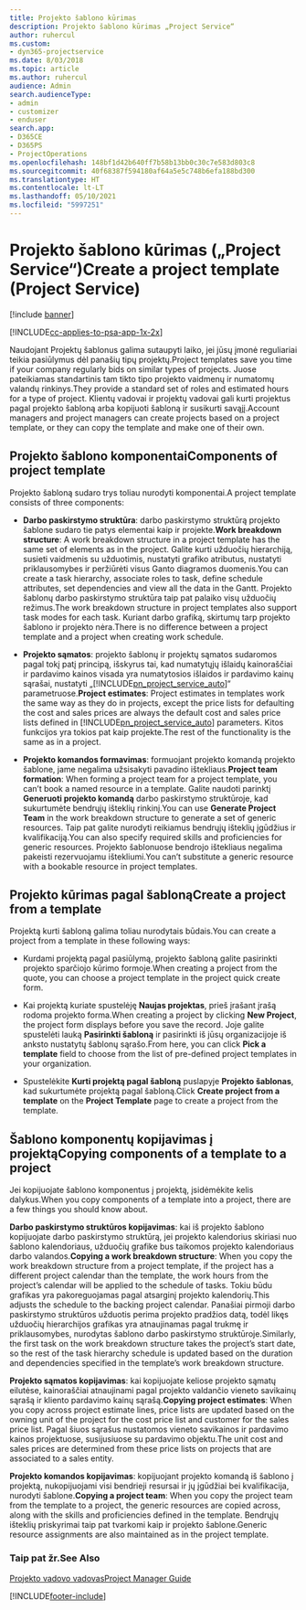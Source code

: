 ```yaml
---
title: Projekto šablono kūrimas
description: Projekto šablono kūrimas „Project Service“
author: ruhercul
ms.custom:
- dyn365-projectservice
ms.date: 8/03/2018
ms.topic: article
ms.author: ruhercul
audience: Admin
search.audienceType:
- admin
- customizer
- enduser
search.app:
- D365CE
- D365PS
- ProjectOperations
ms.openlocfilehash: 148bf1d42b640ff7b58b13bb0c30c7e583d803c8
ms.sourcegitcommit: 40f68387f594180af64a5e5c748b6efa188bd300
ms.translationtype: HT
ms.contentlocale: lt-LT
ms.lasthandoff: 05/10/2021
ms.locfileid: "5997251"
---
```

# <a name="create-a-project-template-project-service"></a><span data-ttu-id="63516-103">Projekto šablono kūrimas („Project Service“)</span><span class="sxs-lookup"><span data-stu-id="63516-103">Create a project template (Project Service)</span></span>

[!include [banner](../includes/psa-now-project-operations.md)]

[!INCLUDE[cc-applies-to-psa-app-1x-2x](../includes/cc-applies-to-psa-app-1x-2x.md)]

<span data-ttu-id="63516-104">Naudojant Projektų šablonus galima sutaupyti laiko, jei jūsų įmonė reguliariai teikia pasiūlymus dėl panašių tipų projektų.</span><span class="sxs-lookup"><span data-stu-id="63516-104">Project templates save you time if your company regularly bids on similar types of projects.</span></span> <span data-ttu-id="63516-105">Juose pateikiamas standartinis tam tikto tipo projekto vaidmenų ir numatomų valandų rinkinys.</span><span class="sxs-lookup"><span data-stu-id="63516-105">They provide a standard set of roles and estimated hours for a type of project.</span></span> <span data-ttu-id="63516-106">Klientų vadovai ir projektų vadovai gali kurti projektus pagal projekto šabloną arba kopijuoti šabloną ir susikurti savąjį.</span><span class="sxs-lookup"><span data-stu-id="63516-106">Account managers and project managers can create projects based on a project template, or they can copy the template and make one of their own.</span></span>  
  
## <a name="components-of-project-template"></a><span data-ttu-id="63516-107">Projekto šablono komponentai</span><span class="sxs-lookup"><span data-stu-id="63516-107">Components of project template</span></span>
 <span data-ttu-id="63516-108">Projekto šabloną sudaro trys toliau nurodyti komponentai.</span><span class="sxs-lookup"><span data-stu-id="63516-108">A project template consists of three components:</span></span>  
  
- <span data-ttu-id="63516-109">**Darbo paskirstymo struktūra**: darbo paskirstymo struktūrą projekto šablone sudaro tie patys elementai kaip ir projekte.</span><span class="sxs-lookup"><span data-stu-id="63516-109">**Work breakdown structure**: A work breakdown structure in a project template has the same set of elements as in the project.</span></span> <span data-ttu-id="63516-110">Galite kurti užduočių hierarchiją, susieti vaidmenis su užduotimis, nustatyti grafiko atributus, nustatyti priklausomybes ir peržiūrėti visus Ganto diagramos duomenis.</span><span class="sxs-lookup"><span data-stu-id="63516-110">You can create a task hierarchy, associate roles to task, define schedule attributes, set dependencies and view all the data in the Gantt.</span></span> <span data-ttu-id="63516-111">Projekto šablonų darbo paskirstymo struktūra taip pat palaiko visų užduočių režimus.</span><span class="sxs-lookup"><span data-stu-id="63516-111">The work breakdown structure in project templates also support task modes for each task.</span></span> <span data-ttu-id="63516-112">Kuriant darbo grafiką, skirtumų tarp projekto šablono ir projekto nėra.</span><span class="sxs-lookup"><span data-stu-id="63516-112">There is no difference between a project template and a project when creating work schedule.</span></span>  
  
- <span data-ttu-id="63516-113">**Projekto sąmatos**: projekto šablonų ir projektų sąmatos sudaromos pagal tokį patį principą, išskyrus tai, kad numatytųjų išlaidų kainoraščiai ir pardavimo kainos visada yra numatytosios išlaidos ir pardavimo kainų sąrašai, nustatyti „[!INCLUDE[pn_project_service_auto](../includes/pn-project-service-auto.md)]“ parametruose.</span><span class="sxs-lookup"><span data-stu-id="63516-113">**Project estimates**: Project estimates in templates work the same way as they do in projects, except the price lists for defaulting the cost and sales prices are always the default cost and sales price lists defined in [!INCLUDE[pn_project_service_auto](../includes/pn-project-service-auto.md)] parameters.</span></span> <span data-ttu-id="63516-114">Kitos funkcijos yra tokios pat kaip projekte.</span><span class="sxs-lookup"><span data-stu-id="63516-114">The rest of the functionality is the same as in a project.</span></span>  
  
- <span data-ttu-id="63516-115">**Projekto komandos formavimas**: formuojant projekto komandą projekto šablone, jame negalima užsisakyti pavadino ištekliaus.</span><span class="sxs-lookup"><span data-stu-id="63516-115">**Project team formation**: When forming a project team for a project template, you can’t book a named resource in a template.</span></span> <span data-ttu-id="63516-116">Galite naudoti parinktį **Generuoti projekto komandą** darbo paskirstymo struktūroje, kad sukurtumėte bendrųjų išteklių rinkinį.</span><span class="sxs-lookup"><span data-stu-id="63516-116">You can use **Generate Project Team** in the work breakdown structure to generate a set of generic resources.</span></span> <span data-ttu-id="63516-117">Taip pat galite nurodyti reikiamus bendrųjų išteklių įgūdžius ir kvalifikaciją.</span><span class="sxs-lookup"><span data-stu-id="63516-117">You can also specify required skills and proficiencies for generic resources.</span></span> <span data-ttu-id="63516-118">Projekto šablonuose bendrojo ištekliaus negalima pakeisti rezervuojamu ištekliumi.</span><span class="sxs-lookup"><span data-stu-id="63516-118">You can’t substitute a generic resource with a bookable resource in project templates.</span></span>  
  
## <a name="create-a-project-from-a-template"></a><span data-ttu-id="63516-119">Projekto kūrimas pagal šabloną</span><span class="sxs-lookup"><span data-stu-id="63516-119">Create a project from a template</span></span>  
 <span data-ttu-id="63516-120">Projektą kurti šabloną galima toliau nurodytais būdais.</span><span class="sxs-lookup"><span data-stu-id="63516-120">You can create a project from a template in these following ways:</span></span>  
  
-   <span data-ttu-id="63516-121">Kurdami projektą pagal pasiūlymą, projekto šabloną galite pasirinkti projekto sparčiojo kūrimo formoje.</span><span class="sxs-lookup"><span data-stu-id="63516-121">When creating a project from the quote, you can choose a project template in the project quick create form.</span></span>  
  
-   <span data-ttu-id="63516-122">Kai projektą kuriate spustelėję **Naujas projektas**, prieš įrašant įrašą rodoma projekto forma.</span><span class="sxs-lookup"><span data-stu-id="63516-122">When creating a project by clicking **New Project**, the project form displays before you save the record.</span></span> <span data-ttu-id="63516-123">Joje galite spustelėti lauką **Pasirinkti šabloną** ir pasirinkti iš jūsų organizacijoje iš anksto nustatytų šablonų sąrašo.</span><span class="sxs-lookup"><span data-stu-id="63516-123">From here, you can click **Pick a template** field to choose from the list of pre-defined project templates in your organization.</span></span>  
  
-   <span data-ttu-id="63516-124">Spustelėkite **Kurti projektą pagal šabloną** puslapyje **Projekto šablonas**, kad sukurtumėte projektą pagal šabloną.</span><span class="sxs-lookup"><span data-stu-id="63516-124">Click **Create project from a template** on the **Project Template** page to create a project from the template.</span></span>  
  
## <a name="copying-components-of-a-template-to-a-project"></a><span data-ttu-id="63516-125">Šablono komponentų kopijavimas į projektą</span><span class="sxs-lookup"><span data-stu-id="63516-125">Copying components of a template to a project</span></span>  
 <span data-ttu-id="63516-126">Jei kopijuojate šablono komponentus į projektą, įsidėmėkite kelis dalykus.</span><span class="sxs-lookup"><span data-stu-id="63516-126">When you copy components of a template into a project, there are a few things you should know about.</span></span>  
  
 <span data-ttu-id="63516-127">**Darbo paskirstymo struktūros kopijavimas**: kai iš projekto šablono kopijuojate darbo paskirstymo struktūrą, jei projekto kalendorius skiriasi nuo šablono kalendoriaus, užduočių grafike bus taikomos projekto kalendoriaus darbo valandos.</span><span class="sxs-lookup"><span data-stu-id="63516-127">**Copying a work breakdown structure**: When you copy the work breakdown structure from a project template, if the project has a different project calendar than the template, the work hours from the project’s calendar will be applied to the schedule of tasks.</span></span> <span data-ttu-id="63516-128">Tokiu būdu grafikas yra pakoreguojamas pagal atsarginį projekto kalendorių.</span><span class="sxs-lookup"><span data-stu-id="63516-128">This adjusts the schedule to the backing project calendar.</span></span> <span data-ttu-id="63516-129">Panašiai pirmoji darbo paskirstymo struktūros užduotis perima projekto pradžios datą, todėl likęs užduočių hierarchijos grafikas yra atnaujinamas pagal trukmę ir priklausomybes, nurodytas šablono darbo paskirstymo struktūroje.</span><span class="sxs-lookup"><span data-stu-id="63516-129">Similarly, the first task on the work breakdown structure takes the project’s start date, so the rest of the task hierarchy schedule is updated based on the duration and dependencies specified in the template’s work breakdown structure.</span></span>  
  
 <span data-ttu-id="63516-130">**Projekto sąmatos kopijavimas**: kai kopijuojate keliose projekto sąmatų eilutėse, kainoraščiai atnaujinami pagal projekto valdančio vieneto savikainų sąrašą ir kliento pardavimo kainų sąrašą.</span><span class="sxs-lookup"><span data-stu-id="63516-130">**Copying project estimates**: When you copy across project estimate lines, price lists are updated based on the owning unit of the project for the cost price list and customer for the sales price list.</span></span> <span data-ttu-id="63516-131">Pagal šiuos sąrašus nustatomos vieneto savikainos ir pardavimo kainos projektuose, susijusiuose su pardavimo objektu.</span><span class="sxs-lookup"><span data-stu-id="63516-131">The unit cost and sales prices are determined from these price lists on projects that are associated to a sales entity.</span></span>  
  
 <span data-ttu-id="63516-132">**Projekto komandos kopijavimas**: kopijuojant projekto komandą iš šablono į projektą, nukopijuojami visi bendrieji resursai ir jų įgūdžiai bei kvalifikacija, nurodyti šablone.</span><span class="sxs-lookup"><span data-stu-id="63516-132">**Copying a project team**: When you copy the project team from the template to a project, the generic resources are copied across, along with the skills and proficiencies defined in the template.</span></span> <span data-ttu-id="63516-133">Bendrųjų išteklių priskyrimai taip pat tvarkomi kaip ir projekto šablone.</span><span class="sxs-lookup"><span data-stu-id="63516-133">Generic resource assignments are also maintained as in the project template.</span></span>  
  
### <a name="see-also"></a><span data-ttu-id="63516-134">Taip pat žr.</span><span class="sxs-lookup"><span data-stu-id="63516-134">See Also</span></span>  
 [<span data-ttu-id="63516-135">Projekto vadovo vadovas</span><span class="sxs-lookup"><span data-stu-id="63516-135">Project Manager Guide</span></span>](../psa/project-manager-guide.md)


[!INCLUDE[footer-include](../includes/footer-banner.md)]